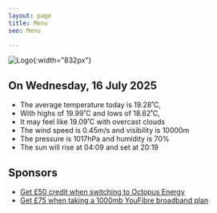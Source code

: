```yaml
---
layout: page
title: Menu
seo: Menu

---
```


![Logo](/images/logo.jpg){:width="832px"}

<!-- weather_marker starts -->
## On Wednesday, 16 July 2025

- The average temperature today is 19.28˚C,
- With highs of 19.99˚C and lows of 18.62˚C,
- It may feel like 19.09˚C with overcast clouds
- The wind speed is 0.45m/s and visibility is 10000m
- The pressure is 1017hPa and humidity is 70%
- The sun will rise at 04:09 and set at 20:19

<!-- weather_marker ends -->

## Sponsors

- [Get £50 credit when switching to Octopus Energy](https://bit.ly/3oD1nnS)
- [Get £75 when taking a 1000mb YouFibre broadband plan](https://aklam.io/91zWhU?)
